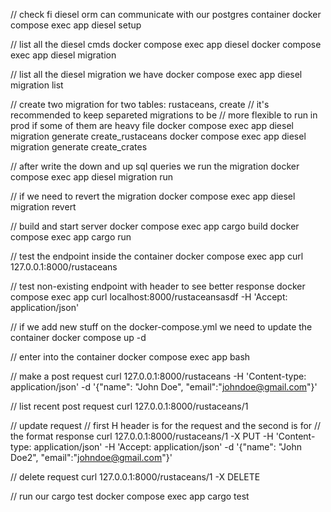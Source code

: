 // check fi diesel orm can communicate with our postgres container
docker compose exec app diesel setup

// list all the diesel cmds
docker compose exec app diesel
docker compose exec app diesel migration

// list all the diesel migration we have
docker compose exec app diesel migration list

// create two migration for two tables: rustaceans, create
// it's recommended to keep separeted migrations to be
// more flexible to run in prod if some of them are heavy file
docker compose exec app diesel migration generate create_rustaceans
docker compose exec app diesel migration generate create_crates

// after write the down and up sql queries we run the migration
docker compose exec app diesel migration run

// if we need to revert the migration
docker compose exec app diesel migration revert

// build and start server
docker compose exec app cargo build
docker compose exec app cargo run

// test the endpoint inside the container
docker compose exec app curl 127.0.0.1:8000/rustaceans

// test non-existing endpoint with header to see better response
docker compose exec app curl localhost:8000/rustaceansasdf -H 'Accept: application/json'

// if we add new stuff on the docker-compose.yml we need to update the container
docker compose up -d

// enter into the container
docker compose exec app bash

// make a post request
curl 127.0.0.1:8000/rustaceans -H 'Content-type:  application/json' -d '{"name": "John Doe", "email":"johndoe@gmail.com"}'

// list recent post request
curl 127.0.0.1:8000/rustaceans/1

// update request
// first H header is for the request and the second is for
// the format response
curl 127.0.0.1:8000/rustaceans/1 -X PUT
-H 'Content-type: application/json'
-H 'Accept: application/json'
-d '{"name": "John Doe2", "email":"johndoe@gmail.com"}'

// delete request
curl 127.0.0.1:8000/rustaceans/1 -X DELETE

// run our cargo test
docker compose exec app cargo test
